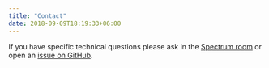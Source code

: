 ```yaml
---
title: "Contact"
date: 2018-09-09T18:19:33+06:00
---
```


If you have specific technical questions please ask in the [Spectrum room](https://spectrum.chat/graphql-java/) or open an [issue on GitHub](https://github.com/graphql-java/graphql-java/issues).

